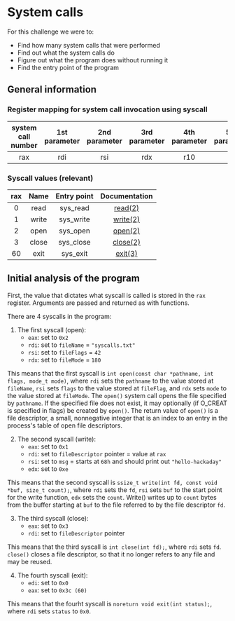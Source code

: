 # System calls
For this challenge we were to:
- Find how many system calls that were performed
- Find out what the system calls do
- Figure out what the program does without running it
- Find the entry point of the program
 
## General information
### Register mapping for system call invocation using syscall
| system call number | 1st parameter      | 2nd parameter      | 3rd parameter      | 4th parameter      | 5th parameter      | 6th parameter      | result             |
|:------------------:|:------------------:|:------------------:|:------------------:|:------------------:|:------------------:|:------------------:|:------------------:|
| rax	               | rdi	               | rsi	               | rdx	               | r10	               | r8	               | r9	               | rax                | 

### Syscall values (relevant)
| rax           | Name          | Entry point   | Documentation |
|:-------------:|:-------------:|:-------------:|:-------------:|
| 0	          | read	        | sys_read      | [read(2)](https://man7.org/linux/man-pages/man2/read.2.html)          |
| 1 	          | write |	sys_write | [write(2)](https://man7.org/linux/man-pages/man2/write.2.html)          |
| 2		       | open	| sys_open | [open(2)](https://man7.org/linux/man-pages/man2/open.2.html)          |
| 3		       | close	| sys_close | [close(2)](https://man7.org/linux/man-pages/man2/close.2.html)          |
| 60		       | exit |sys_exit | [exit(3)](https://man7.org/linux/man-pages/man3/exit.3.html)          |

## Initial analysis of the program
First, the value that dictates what syscall is called is stored in the `rax` register. Arguments are passed and returned as with functions. 

There are 4 syscalls in the program:
1. The first syscall (open):
   - `eax`: set to `0x2`
   - `rdi`: set to `fileName` = `"syscalls.txt"`
   - `rsi`: set to `fileFlags` = `42`
   - `rdx`: set to `fileMode` = `180`

This means that the first syscall is `int open(const char *pathname, int flags, mode_t mode)`, where `rdi` sets the `pathname` to the value stored at `fileName`, `rsi` sets `flags` to the value stored at `fileFlag`, and `rdx` sets `mode` to the value stored at `fileMode`. The `open()` system call opens the file specified by `pathname`.  If the specified file does not exist, it may optionally (if O_CREAT is specified in flags) be created by `open()`. The return value of `open()` is a file descriptor, a small, nonnegative integer that is an index to an entry in the process's table of open file descriptors. 

2. The second syscall (write):
   - `eax`: set to `0x1`
   - `rdi`: set to `fileDescriptor` pointer = value at `rax`
   - `rsi`: set to `msg` = starts at `68h` and should print out `"hello-hackaday"`
   - `edx`: set to `0xe`
   
This means that the second syscall is `ssize_t write(int fd, const void *buf, size_t count);`, where `rdi` sets the `fd`, `rsi` sets `buf` to the start point for the write function, `edx` sets the `count`. Write() writes up to `count` bytes from the buffer starting at `buf` to the file referred to by the file descriptor `fd`.

3. The third syscall (close):
   - `eax`: set to `0x3`
   - `rdi`: set to `fileDescriptor` pointer

This means that the third syscall is `int close(int fd);`, where `rdi` sets `fd`. `close()` closes a file descriptor, so that it no longer refers to any file and may be reused. 

4. The fourth syscall (exit): 
   - `edi`: set to `0x0`
   - `eax`: set to `0x3c (60)`

This means that the fourht syscall is `noreturn void exit(int status);`, where `rdi` sets `status` to `0x0`.
